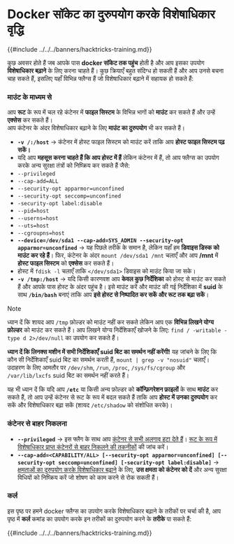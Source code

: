 # Docker सॉकेट का दुरुपयोग करके विशेषाधिकार वृद्धि

{{#include ../../../banners/hacktricks-training.md}}

कुछ अवसर होते हैं जब आपके पास **docker सॉकेट तक पहुंच** होती है और आप इसका उपयोग **विशेषाधिकार बढ़ाने** के लिए करना चाहते हैं। कुछ क्रियाएँ बहुत संदिग्ध हो सकती हैं और आप उनसे बचना चाह सकते हैं, इसलिए यहाँ विभिन्न फ्लैग्स हैं जो विशेषाधिकार बढ़ाने में सहायक हो सकते हैं:

### माउंट के माध्यम से

आप **रूट** के रूप में चल रहे कंटेनर में **फाइल सिस्टम** के विभिन्न भागों को **माउंट** कर सकते हैं और उन्हें **एक्सेस** कर सकते हैं।\
आप कंटेनर के अंदर विशेषाधिकार बढ़ाने के लिए **माउंट का दुरुपयोग** भी कर सकते हैं।

- **`-v /:/host`** -> कंटेनर में होस्ट फाइल सिस्टम को माउंट करें ताकि आप **होस्ट फाइल सिस्टम पढ़ सकें।**
- यदि आप **महसूस करना चाहते हैं कि आप होस्ट में हैं** लेकिन कंटेनर में हैं, तो आप फ्लैग्स का उपयोग करके अन्य सुरक्षा तंत्रों को निष्क्रिय कर सकते हैं जैसे:
- `--privileged`
- `--cap-add=ALL`
- `--security-opt apparmor=unconfined`
- `--security-opt seccomp=unconfined`
- `-security-opt label:disable`
- `--pid=host`
- `--userns=host`
- `--uts=host`
- `--cgroupns=host`
- **`--device=/dev/sda1 --cap-add=SYS_ADMIN --security-opt apparmor=unconfined`** -> यह पिछले तरीके के समान है, लेकिन यहाँ हम **डिवाइस डिस्क को माउंट कर रहे हैं**। फिर, कंटेनर के अंदर `mount /dev/sda1 /mnt` चलाएँ और आप **/mnt** में **होस्ट फाइल सिस्टम** को **एक्सेस** कर सकते हैं।
- होस्ट में `fdisk -l` चलाएँ ताकि `</dev/sda1>` डिवाइस को माउंट किया जा सके।
- **`-v /tmp:/host`** -> यदि किसी कारणवश आप **केवल कुछ निर्देशिका** को होस्ट से माउंट कर सकते हैं और आपके पास होस्ट के अंदर पहुंच है। इसे माउंट करें और माउंट की गई निर्देशिका में **suid** के साथ **`/bin/bash`** बनाएं ताकि आप **इसे होस्ट से निष्पादित कर सकें और रूट तक बढ़ा सकें**।

> [!NOTE]
> ध्यान दें कि शायद आप `/tmp` फ़ोल्डर को माउंट नहीं कर सकते लेकिन आप एक **विभिन्न लिखने योग्य फ़ोल्डर** को माउंट कर सकते हैं। आप लिखने योग्य निर्देशिकाएँ खोजने के लिए: `find / -writable -type d 2>/dev/null` का उपयोग कर सकते हैं।
>
> **ध्यान दें कि लिनक्स मशीन में सभी निर्देशिकाएँ suid बिट का समर्थन नहीं करेंगी!** यह जांचने के लिए कि कौन सी निर्देशिकाएँ suid बिट का समर्थन करती हैं, `mount | grep -v "nosuid"` चलाएँ। उदाहरण के लिए आमतौर पर `/dev/shm`, `/run`, `/proc`, `/sys/fs/cgroup` और `/var/lib/lxcfs` suid बिट का समर्थन नहीं करते हैं।
>
> यह भी ध्यान दें कि यदि आप **`/etc`** या किसी अन्य फ़ोल्डर को **कॉन्फ़िगरेशन फ़ाइलों** के साथ **माउंट** कर सकते हैं, तो आप उन्हें कंटेनर से रूट के रूप में बदल सकते हैं ताकि आप **होस्ट में उनका दुरुपयोग** कर सकें और विशेषाधिकार बढ़ा सकें (शायद `/etc/shadow` को संशोधित करके)।

### कंटेनर से बाहर निकलना

- **`--privileged`** -> इस फ्लैग के साथ आप [कंटेनर से सभी अलगाव हटा देते हैं](docker-privileged.md#what-affects)। [रूट के रूप में विशेषाधिकार प्राप्त कंटेनरों से बाहर निकलने की तकनीकों](docker-breakout-privilege-escalation/index.html#automatic-enumeration-and-escape) की जांच करें।
- **`--cap-add=<CAPABILITY/ALL> [--security-opt apparmor=unconfined] [--security-opt seccomp=unconfined] [-security-opt label:disable]`** -> [क्षमताओं का दुरुपयोग करके विशेषाधिकार बढ़ाने](../linux-capabilities.md) के लिए, **उस क्षमता को कंटेनर को दें** और अन्य सुरक्षा विधियों को निष्क्रिय करें जो शोषण को काम करने से रोक सकती हैं।

### कर्ल

इस पृष्ठ पर हमने docker फ्लैग्स का उपयोग करके विशेषाधिकार बढ़ाने के तरीकों पर चर्चा की है, आप पृष्ठ में **कर्ल** कमांड का उपयोग करके इन तरीकों का दुरुपयोग करने के **तरीके** पा सकते हैं:

{{#include ../../../banners/hacktricks-training.md}}

